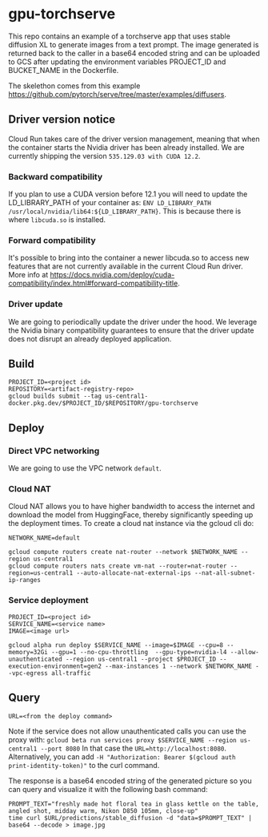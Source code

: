 # gpu-torchserve

This repo contains an example of a torchserve app that uses stable diffusion XL to generate images from a text prompt.
The image generated is returned back to the caller in a base64 encoded string and can be uploaded to GCS after updating the environment variables PROJECT_ID and BUCKET_NAME in the Dockerfile.

The skelethon comes from this example https://github.com/pytorch/serve/tree/master/examples/diffusers.

## Driver version notice

Cloud Run takes care of the driver version management, meaning that when the container starts the Nvidia driver has been already installed.
We are currently shipping the version `535.129.03 with CUDA 12.2`.

### Backward compatibility

If you plan to use a CUDA version before 12.1 you will need to update the LD_LIBRARY_PATH of your container as: `ENV LD_LIBRARY_PATH /usr/local/nvidia/lib64:${LD_LIBRARY_PATH}`. This is because there is where `libcuda.so` is installed. 

### Forward compatibility

It's possible to bring into the container a newer libcuda.so to access new features that are not currently available in the current Cloud Run driver. More info at https://docs.nvidia.com/deploy/cuda-compatibility/index.html#forward-compatibility-title.

### Driver update

We are going to periodically update the driver under the hood. We leverage the Nvidia binary compatibility guarantees to ensure that the driver update does not disrupt an already deployed application.

## Build

```
PROJECT_ID=<project id>
REPOSITORY=<artifact-registry-repo>
gcloud builds submit --tag us-central1-docker.pkg.dev/$PROJECT_ID/$REPOSITORY/gpu-torchserve
```

## Deploy

### Direct VPC networking

We are going to use the VPC network `default`.

### Cloud NAT

Cloud NAT allows you to have higher bandwidth to access the internet and download the model from HuggingFace, thereby significantly speeding up the deployment times. To create a cloud nat instance via the gcloud cli do:
```
NETWORK_NAME=default

gcloud compute routers create nat-router --network $NETWORK_NAME --region us-central1
gcloud compute routers nats create vm-nat --router=nat-router --region=us-central1 --auto-allocate-nat-external-ips --nat-all-subnet-ip-ranges
```

### Service deployment

```
PROJECT_ID=<project id>
SERVICE_NAME=<service name>
IMAGE=<image url>

gcloud alpha run deploy $SERVICE_NAME --image=$IMAGE --cpu=8 --memory=32Gi --gpu=1 --no-cpu-throttling  --gpu-type=nvidia-l4 --allow-unauthenticated --region us-central1 --project $PROJECT_ID --execution-environment=gen2 --max-instances 1 --network $NETWORK_NAME --vpc-egress all-traffic
```

## Query

`URL=<from the deploy command>`

Note if the service does not allow unauthenticated calls you can use the proxy with: `gcloud beta run services proxy $SERVICE_NAME --region us-central1 --port 8080`
In that case the `URL=http://localhost:8080`. Alternatively, you can add `-H "Authorization: Bearer $(gcloud auth print-identity-token)"` to the curl command.

The response is a base64 encoded string of the generated picture so you can query and visualize it with the following bash command:

```
PROMPT_TEXT="freshly made hot floral tea in glass kettle on the table, angled shot, midday warm, Nikon D850 105mm, close-up"
time curl $URL/predictions/stable_diffusion -d "data=$PROMPT_TEXT" | base64 --decode > image.jpg
```
